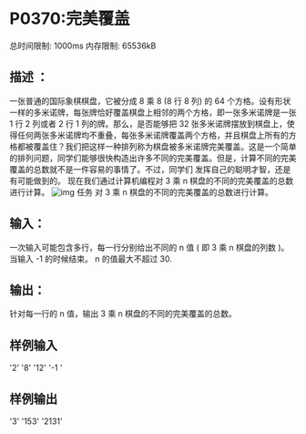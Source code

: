 # P0370:完美覆盖

总时间限制: 1000ms 内存限制:  65536kB

## 描述 ：

一张普通的国际象棋棋盘，它被分成 8 乘 8 (8 行 8 列) 的 64 个方格。设有形状一样的多米诺牌，每张牌恰好覆盖棋盘上相邻的两个方格，即一张多米诺牌是一张 1 行 2 列或者 2 行 1 列的牌。那么，是否能够把 32 张多米诺牌摆放到棋盘上，使得任何两张多米诺牌均不重叠，每张多米诺牌覆盖两个方格，并且棋盘上所有的方格都被覆盖住？我们把这样一种排列称为棋盘被多米诺牌完美覆盖。这是一个简单的排列问题，同学们能够很快构造出许多不同的完美覆盖。但是，计算不同的完美覆盖的总数就不是一件容易的事情了。不过，同学们 发挥自己的聪明才智，还是有可能做到的。 现在我们通过计算机编程对 3 乘 n 棋盘的不同的完美覆盖的总数进行计算。  ![img](http://media.openjudge.cn/images/2663_1.jpg)  任务 对 3 乘 n 棋盘的不同的完美覆盖的总数进行计算。 

## 输入：

一次输入可能包含多行，每一行分别给出不同的 n 值 ( 即 3 乘 n 棋盘的列数 )。当输入 -1 的时候结束。  n 的值最大不超过 30.

## 输出：

针对每一行的 n 值，输出 3 乘 n 棋盘的不同的完美覆盖的总数。

## 样例输入
'2' 
'8' 
'12' 
'-1 '

## 样例输出
'3' 
'153' 
'2131'
